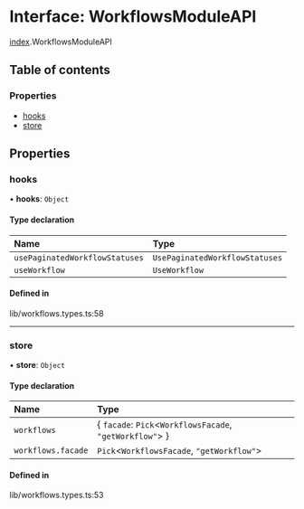 # Interface: WorkflowsModuleAPI

[index](../wiki/index).WorkflowsModuleAPI

## Table of contents

### Properties

- [hooks](../wiki/index.WorkflowsModuleAPI#hooks-1)
- [store](../wiki/index.WorkflowsModuleAPI#store-1)

## Properties

### hooks

• **hooks**: `Object`

#### Type declaration

| Name | Type |
| :------ | :------ |
| `usePaginatedWorkflowStatuses` | `UsePaginatedWorkflowStatuses` |
| `useWorkflow` | `UseWorkflow` |

#### Defined in

lib/workflows.types.ts:58

___

### store

• **store**: `Object`

#### Type declaration

| Name | Type |
| :------ | :------ |
| `workflows` | { `facade`: `Pick`<`WorkflowsFacade`, ``"getWorkflow"``\>  } |
| `workflows.facade` | `Pick`<`WorkflowsFacade`, ``"getWorkflow"``\> |

#### Defined in

lib/workflows.types.ts:53
